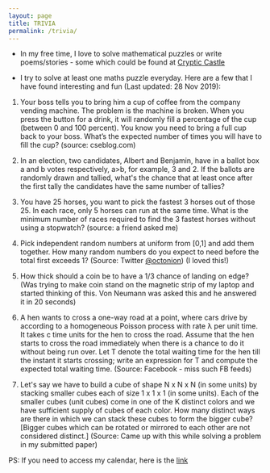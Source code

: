 ```yaml
---
layout: page
title: TRIVIA
permalink: /trivia/
---
```


* In my free time, I love to solve mathematical puzzles or write poems/stories - some which could be found at
[Cryptic Castle](https://hitarth64.blogspot.com)

* I try to solve at least one maths puzzle everyday. Here are a few that I have found interesting and fun (Last updated: 28 Nov 2019):

1. Your boss tells you to bring him a cup of coffee from the company vending machine. The problem is the machine is broken. When you press the button for a drink, it will randomly fill a percentage of the cup (between 0 and 100 percent). You know you need to bring a full cup back to your boss. What’s the expected number of times you will have to fill the cup? (source: cseblog.com)

2. In an election, two candidates, Albert and Benjamin, have in a ballot box a and b votes respectively, a>b, for example, 3 and 2. If the ballots are randomly drawn and tallied, what's the chance that at least once after the first tally the candidates have the same number of tallies? 

3. You have 25 horses, you want to pick the fastest 3 horses out of those 25. In each race, only 5 horses can run at the same time. What is the minimum number of races required to find the 3 fastest horses without using a stopwatch? (source: a friend asked me)

4. Pick independent random numbers at uniform from [0,1] and add them together. How many random numbers do you expect to need before the total first exceeds 1? (Source: Twitter [@octonion](https://twitter.com/octonion)) (I loved this!)

5. How thick should a coin be to have a 1/3 chance of landing on edge? (Was trying to make coin stand on the magnetic strip of my laptop and started thinking of this. Von Neumann was asked this and he answered it in 20 seconds)

6. A hen wants to cross a one-way road at a point, where cars drive by according to a homogeneous Poisson process with rate λ per unit time. It takes c time units for the hen to cross the road. Assume that the hen starts to cross the road immediately when there is a chance to do it without being run over. Let T denote the total waiting time for the hen till the instant it starts crossing; write an expression for T and compute the expected total waiting time. (Source: Facebook - miss such FB feeds)

7. Let's say we have to build a cube of shape N x N x N (in some units) by stacking smaller cubes each of size 1 x 1 x 1 (in some units). Each of the smaller cubes (unit cubes) come in one of the K distinct colors and we have sufficient supply of cubes of each color. How many distinct ways are there in which we can stack these cubes to form the bigger cube? [Bigger cubes which can be rotated or mirrored to each other are not considered distinct.] (Source: Came up with this while solving a problem in my submitted paper)


PS: If you need to access my calendar, here is the [link](https://outlook.office365.com/owa/calendar/061c03dde107400c97eb02d7bb357e4f@mail.utoronto.ca/0f870ecfafe3452d877b123f41a7f51317344392603281493591/calendar.html)

